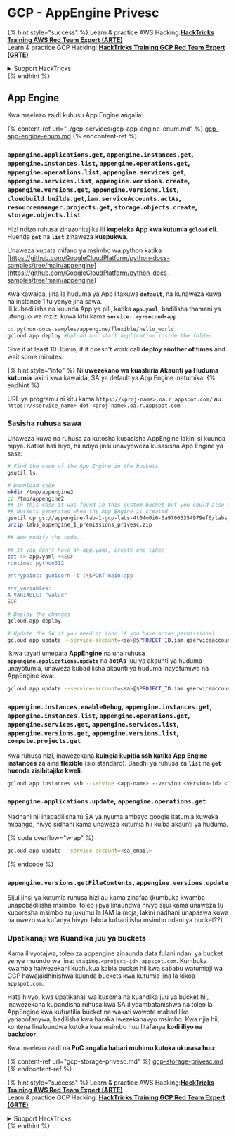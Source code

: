 # GCP - AppEngine Privesc

{% hint style="success" %}
Learn & practice AWS Hacking:<img src="../../../.gitbook/assets/image (1).png" alt="" data-size="line">[**HackTricks Training AWS Red Team Expert (ARTE)**](https://training.hacktricks.xyz/courses/arte)<img src="../../../.gitbook/assets/image (1).png" alt="" data-size="line">\
Learn & practice GCP Hacking: <img src="../../../.gitbook/assets/image (2).png" alt="" data-size="line">[**HackTricks Training GCP Red Team Expert (GRTE)**<img src="../../../.gitbook/assets/image (2).png" alt="" data-size="line">](https://training.hacktricks.xyz/courses/grte)

<details>

<summary>Support HackTricks</summary>

* Check the [**subscription plans**](https://github.com/sponsors/carlospolop)!
* **Join the** 💬 [**Discord group**](https://discord.gg/hRep4RUj7f) or the [**telegram group**](https://t.me/peass) or **follow** us on **Twitter** 🐦 [**@hacktricks\_live**](https://twitter.com/hacktricks\_live)**.**
* **Share hacking tricks by submitting PRs to the** [**HackTricks**](https://github.com/carlospolop/hacktricks) and [**HackTricks Cloud**](https://github.com/carlospolop/hacktricks-cloud) github repos.

</details>
{% endhint %}

## App Engine

Kwa maelezo zaidi kuhusu App Engine angalia:

{% content-ref url="../gcp-services/gcp-app-engine-enum.md" %}
[gcp-app-engine-enum.md](../gcp-services/gcp-app-engine-enum.md)
{% endcontent-ref %}

### `appengine.applications.get`, `appengine.instances.get`, `appengine.instances.list`, `appengine.operations.get`, `appengine.operations.list`, `appengine.services.get`, `appengine.services.list`, `appengine.versions.create`, `appengine.versions.get`, `appengine.versions.list`, `cloudbuild.builds.get`,`iam.serviceAccounts.actAs`, `resourcemanager.projects.get`, `storage.objects.create`, `storage.objects.list`

Hizi ndizo ruhusa zinazohitajika ili **kupeleka App kwa kutumia `gcloud` cli**. Huenda **`get`** na **`list`** zinaweza **kuepukwa**.

Unaweza kupata mifano ya msimbo wa python katika [https://github.com/GoogleCloudPlatform/python-docs-samples/tree/main/appengine](https://github.com/GoogleCloudPlatform/python-docs-samples/tree/main/appengine)

Kwa kawaida, jina la huduma ya App litakuwa **`default`**, na kunaweza kuwa na instance 1 tu yenye jina sawa.\
Ili kubadilisha na kuunda App ya pili, katika **`app.yaml`**, badilisha thamani ya ufunguo wa mzizi kuwa kitu kama **`service: my-second-app`**
```bash
cd python-docs-samples/appengine/flexible/hello_world
gcloud app deploy #Upload and start application inside the folder
```
Give it at least 10-15min, if it doesn't work call **deploy another of times** and wait some minutes.

{% hint style="info" %}
Ni **uwezekano wa kuashiria Akaunti ya Huduma kutumia** lakini kwa kawaida, SA ya default ya App Engine inatumika.
{% endhint %}

URL ya programu ni kitu kama `https://<proj-name>.oa.r.appspot.com/` au `https://<service_name>-dot-<proj-name>.oa.r.appspot.com`

### Sasisha ruhusa sawa

Unaweza kuwa na ruhusa za kutosha kusasisha AppEngine lakini si kuunda mpya. Katika hali hiyo, hii ndiyo jinsi unavyoweza kusasisha App Engine ya sasa:
```bash
# Find the code of the App Engine in the buckets
gsutil ls

# Download code
mkdir /tmp/appengine2
cd /tmp/appengine2
## In this case it was found in this custom bucket but you could also use the
## buckets generated when the App Engine is created
gsutil cp gs://appengine-lab-1-gcp-labs-4t04m0i6-3a97003354979ef6/labs_appengine_1_premissions_privesc.zip .
unzip labs_appengine_1_premissions_privesc.zip

## Now modify the code..

## If you don't have an app.yaml, create one like:
cat >> app.yaml <<EOF
runtime: python312

entrypoint: gunicorn -b :\$PORT main:app

env_variables:
A_VARIABLE: "value"
EOF

# Deploy the changes
gcloud app deploy

# Update the SA if you need it (and if you have actas permissions)
gcloud app update --service-account=<sa>@$PROJECT_ID.iam.gserviceaccount.com
```
Ikiwa tayari umepata **AppEngine** na una ruhusa **`appengine.applications.update`** na **actAs** juu ya akaunti ya huduma unayotumia, unaweza kubadilisha akaunti ya huduma inayotumiwa na AppEngine kwa:
```bash
gcloud app update --service-account=<sa>@$PROJECT_ID.iam.gserviceaccount.com
```
### `appengine.instances.enableDebug`, `appengine.instances.get`, `appengine.instances.list`, `appengine.operations.get`, `appengine.services.get`, `appengine.services.list`, `appengine.versions.get`, `appengine.versions.list`, `compute.projects.get`

Kwa ruhusa hizi, inawezekana **kuingia kupitia ssh katika App Engine instances** za aina **flexible** (sio standard). Baadhi ya ruhusa za **`list`** na **`get`** **huenda zisihitajike kweli**.
```bash
gcloud app instances ssh --service <app-name> --version <version-id> <ID>
```
### `appengine.applications.update`, `appengine.operations.get`

Nadhani hii inabadilisha tu SA ya nyuma ambayo google itatumia kuweka mipango, hivyo sidhani kama unaweza kutumia hii kuiba akaunti ya huduma. 

{% code overflow="wrap" %}
```bash
gcloud app update --service-account=<sa_email>
```
{% endcode %}

### `appengine.versions.getFileContents`, `appengine.versions.update`

Sijui jinsi ya kutumia ruhusa hizi au kama zinafaa (kumbuka kwamba unapobadilisha msimbo, toleo jipya linaundwa hivyo sijui kama unaweza tu kuboresha msimbo au jukumu la IAM la moja, lakini nadhani unapaswa kuwa na uwezo wa kufanya hivyo, labda kubadilisha msimbo ndani ya bucket??).

### Upatikanaji wa Kuandika juu ya buckets

Kama ilivyotajwa, toleo za appengine zinaunda data fulani ndani ya bucket yenye muundo wa jina: `staging.<project-id>.appspot.com`. Kumbuka kwamba haiwezekani kuchukua kabla bucket hii kwa sababu watumiaji wa GCP hawajaidhinishwa kuunda buckets kwa kutumia jina la kikoa `appspot.com`.

Hata hivyo, kwa upatikanaji wa kusoma na kuandika juu ya bucket hii, inawezekana kupandisha ruhusa kwa SA iliyoambatanishwa na toleo la AppEngine kwa kufuatilia bucket na wakati wowote mabadiliko yanapofanywa, badilisha kwa haraka iwezekanavyo msimbo. Kwa njia hii, kontena linaloundwa kutoka kwa msimbo huu litafanya **kodi iliyo na backdoor**.

Kwa maelezo zaidi na **PoC angalia habari muhimu kutoka ukurasa huu**:

{% content-ref url="gcp-storage-privesc.md" %}
[gcp-storage-privesc.md](gcp-storage-privesc.md)
{% endcontent-ref %}

{% hint style="success" %}
Learn & practice AWS Hacking:<img src="../../../.gitbook/assets/image (1).png" alt="" data-size="line">[**HackTricks Training AWS Red Team Expert (ARTE)**](https://training.hacktricks.xyz/courses/arte)<img src="../../../.gitbook/assets/image (1).png" alt="" data-size="line">\
Learn & practice GCP Hacking: <img src="../../../.gitbook/assets/image (2).png" alt="" data-size="line">[**HackTricks Training GCP Red Team Expert (GRTE)**<img src="../../../.gitbook/assets/image (2).png" alt="" data-size="line">](https://training.hacktricks.xyz/courses/grte)

<details>

<summary>Support HackTricks</summary>

* Check the [**subscription plans**](https://github.com/sponsors/carlospolop)!
* **Join the** 💬 [**Discord group**](https://discord.gg/hRep4RUj7f) or the [**telegram group**](https://t.me/peass) or **follow** us on **Twitter** 🐦 [**@hacktricks\_live**](https://twitter.com/hacktricks\_live)**.**
* **Share hacking tricks by submitting PRs to the** [**HackTricks**](https://github.com/carlospolop/hacktricks) and [**HackTricks Cloud**](https://github.com/carlospolop/hacktricks-cloud) github repos.

</details>
{% endhint %}
